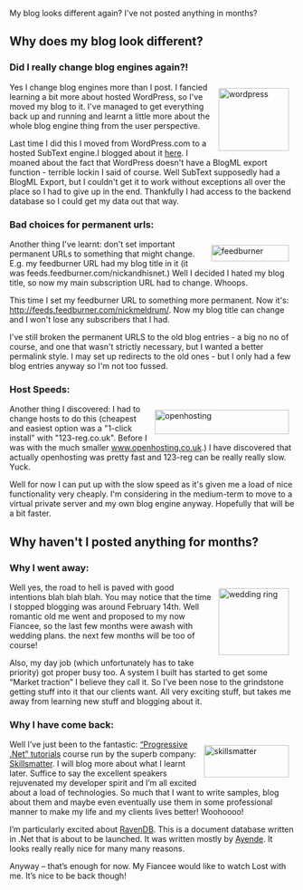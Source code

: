 ﻿<p>My blog looks different again? I've not posted anything in months?</p>
<h2>Why does my blog look different?</h2>
<h3>Did I really change blog engines again?!</h3>
<p><img src="/Media/wordpress_thumb.png" alt="wordpress" style="padding: 10px;" align="right" height="111" width="124" />Yes I change blog engines more than I post. I fancied learning a bit more about hosted WordPress, so I've moved my blog to it. I've managed to get everything back up and running and learnt a little more about the whole blog engine thing from the user perspective.</p>
<p>Last time I did this I moved from WordPress.com to a hosted SubText engine.I blogged about it <a href="http://www.nickmeldrum.com/blog/online-presence/moved-to-subtext/">here</a>. I moaned about the fact that WordPress doesn't have a BlogML export function - terrible lockin I said of course. Well SubText supposedly had a BlogML Export, but I couldn't get it to work without exceptions all over the place so I had to give up in the end. Thankfully I had access to the backend database so I could get my data out that way.</p>
<h3>Bad choices for permanent urls:<a href="http://www.nickmeldrum.com/blog/wp-content/uploads/2010/05/feedburner.jpg"></a></h3>
<p><img src="/Media/feedburner_thumb.jpg" alt="feedburner" style="padding: 10px;" align="right" height="29" width="137" />Another thing I've learnt: don't set important permanent URLs to something that might change. E.g. my feedburner URL had my blog title in it (it was feeds.feedburner.com/nickandhisnet.) Well I decided I hated my blog title, so now my main subscription URL had to change. Whoops.</p>
<p>This time I set my feedburner URL to something more permanent. Now it's: <a href="http://feeds.feedburner.com/nickmeldrum/">http://feeds.feedburner.com/nickmeldrum/</a>. Now my blog title can change and I won't lose any subscribers that I had.</p>
<p>I've still broken the permanent URLS to the old blog entries - a big no no of course, and one that wasn't strictly necessary, but I wanted a better permalink style. I may set up redirects to the old ones - but I only had a few blog entries anyway so I'm not too fussed.</p>
<h3>Host Speeds:</h3>
<p><img src="/Media/openhosting_thumb.png" alt="openhosting" style="padding: 10px;" align="right" height="43" width="237" />Another thing I discovered: I had to change hosts to do this (cheapest and easiest option was a "1-click install" with "123-reg.co.uk". Before I was with the much smaller <a href="http://www.openhosting.co.uk">www.openhosting.co.uk</a>.) I have discovered that actually openhosting was pretty fast and 123-reg can be really really slow. Yuck.</p>
<p>Well for now I can put up with the slow speed as it's given me a load of nice functionality very cheaply. I'm considering in the medium-term to move to a virtual private server and my own blog engine anyway. Hopefully that will be a bit faster.</p>
<h2>Why haven't I posted anything for months?</h2>
<h3>Why I went away:</h3>
<p><img src="/Media/weddingring_thumb.jpg" alt="wedding ring" style="padding: 10px;" align="right" height="118" width="124" />Well yes, the road to hell is paved with good intentions blah blah blah. You may notice that the time I stopped blogging was around February 14th. Well romantic old me went and proposed to my now Fiancee, so the last few months were awash with wedding plans. the next few months will be too of course!</p>
<p>Also, my day job (which unfortunately has to take priority) got proper busy too. A system I built has started to get some &ldquo;Market traction&rdquo; I believe they call it. So I&rsquo;ve been nose to the grindstone getting stuff into it that our clients want. All very exciting stuff, but takes me away from learning new stuff and blogging about it.</p>
<h3>Why I have come back:</h3>
<p><img src="/Media/smlogoblackmanga_thumb.gif" alt="skillsmatter" style="padding: 10px;" align="right" height="57" width="150" />Well I&rsquo;ve just been to the fantastic: <a href="http://skillsmatter.com/event/open-source-dot-net/progressive-dotnet-tutorials-2010">&ldquo;Progressive .Net&rdquo; tutorials</a> course run by the superb company: <a href="http://skillsmatter.com/">Skillsmatter</a>. I will blog more about what I learnt later. Suffice to say the excellent speakers rejuvenated my developer spirit and I&rsquo;m all excited about a load of technologies. So much that I want to write samples, blog about them and maybe even eventually use them in some professional manner to make my life and my clients lives better! Woohoooo!</p>
<p>I&rsquo;m particularly excited about <a href="http://ravendb.net">RavenDB</a>. This is a document database written in .Net that is about to be launched. It was written mostly by <a href="http://ayende.com/blog">Ayende</a>. It looks really really nice for many many reasons.</p>
<p>Anyway &ndash; that&rsquo;s enough for now. My Fiancee would like to watch Lost with me. It&rsquo;s nice to be back though!</p>
